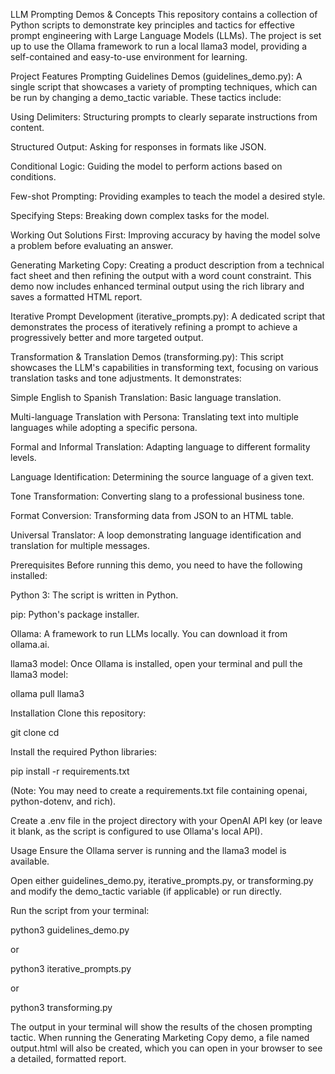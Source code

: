 LLM Prompting Demos & Concepts
This repository contains a collection of Python scripts to demonstrate key principles and tactics for effective prompt engineering with Large Language Models (LLMs). The project is set up to use the Ollama framework to run a local llama3 model, providing a self-contained and easy-to-use environment for learning.

Project Features
Prompting Guidelines Demos (guidelines_demo.py): A single script that showcases a variety of prompting techniques, which can be run by changing a demo_tactic variable. These tactics include:

Using Delimiters: Structuring prompts to clearly separate instructions from content.

Structured Output: Asking for responses in formats like JSON.

Conditional Logic: Guiding the model to perform actions based on conditions.

Few-shot Prompting: Providing examples to teach the model a desired style.

Specifying Steps: Breaking down complex tasks for the model.

Working Out Solutions First: Improving accuracy by having the model solve a problem before evaluating an answer.

Generating Marketing Copy: Creating a product description from a technical fact sheet and then refining the output with a word count constraint. This demo now includes enhanced terminal output using the rich library and saves a formatted HTML report.

Iterative Prompt Development (iterative_prompts.py): A dedicated script that demonstrates the process of iteratively refining a prompt to achieve a progressively better and more targeted output.

Transformation & Translation Demos (transforming.py): This script showcases the LLM's capabilities in transforming text, focusing on various translation tasks and tone adjustments. It demonstrates:

Simple English to Spanish Translation: Basic language translation.

Multi-language Translation with Persona: Translating text into multiple languages while adopting a specific persona.

Formal and Informal Translation: Adapting language to different formality levels.

Language Identification: Determining the source language of a given text.

Tone Transformation: Converting slang to a professional business tone.

Format Conversion: Transforming data from JSON to an HTML table.

Universal Translator: A loop demonstrating language identification and translation for multiple messages.

Prerequisites
Before running this demo, you need to have the following installed:

Python 3: The script is written in Python.

pip: Python's package installer.

Ollama: A framework to run LLMs locally. You can download it from ollama.ai.

llama3 model: Once Ollama is installed, open your terminal and pull the llama3 model:

ollama pull llama3

Installation
Clone this repository:

git clone <your-repo-url>
cd <your-repo-directory>

Install the required Python libraries:

pip install -r requirements.txt

(Note: You may need to create a requirements.txt file containing openai, python-dotenv, and rich).

Create a .env file in the project directory with your OpenAI API key (or leave it blank, as the script is configured to use Ollama's local API).

Usage
Ensure the Ollama server is running and the llama3 model is available.

Open either guidelines_demo.py, iterative_prompts.py, or transforming.py and modify the demo_tactic variable (if applicable) or run directly.

Run the script from your terminal:

python3 guidelines_demo.py

or

python3 iterative_prompts.py

or

python3 transforming.py

The output in your terminal will show the results of the chosen prompting tactic. When running the Generating Marketing Copy demo, a file named output.html will also be created, which you can open in your browser to see a detailed, formatted report.